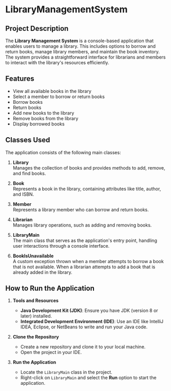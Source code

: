# LibraryManagementSystem

## Project Description

The **Library Management System** is a console-based application that enables users to manage a library. This includes options to borrow and return books, manage library members, and maintain the book inventory. The system provides a straightforward interface for librarians and members to interact with the library's resources efficiently.

## Features

- View all available books in the library
- Select a member to borrow or return books
- Borrow books
- Return books
- Add new books to the library
- Remove books from the library
- Display borrowed books

## Classes Used

The application consists of the following main classes:

1. **Library**  
   Manages the collection of books and provides methods to add, remove, and find books.

2. **Book**  
   Represents a book in the library, containing attributes like title, author, and ISBN.

3. **Member**  
   Represents a library member who can borrow and return books.

4. **Librarian**  
   Manages library operations, such as adding and removing books.

5. **LibraryMain**  
   The main class that serves as the application's entry point, handling user interactions through a console interface.

6. **BookIsUnavailable**  
   A custom exception thrown when a member attempts to borrow a book that is not available.
   When a librarian attempts to add a book that is already added in the library.

## How to Run the Application

1. **Tools and Resources**  
   - **Java Development Kit (JDK)**: Ensure you have JDK (version 8 or later) installed.
   - **Integrated Development Environment (IDE)**: Use an IDE like IntelliJ IDEA, Eclipse, or NetBeans to write and run your Java code.

2. **Clone the Repository**  
   - Create a new repository and clone it to your local machine.
   - Open the project in your IDE.

3. **Run the Application**  
   - Locate the `LibraryMain` class in the project.
   - Right-click on `LibraryMain` and select the **Run** option to start the application.



